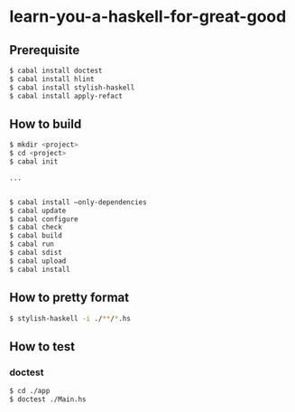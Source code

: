 # learn-you-a-haskell-for-great-good

## Prerequisite

```bash
$ cabal install doctest
$ cabal install hlint
$ cabal install stylish-haskell
$ cabal install apply-refact
```

## How to build

```bash
$ mkdir <project>
$ cd <project>
$ cabal init

...


$ cabal install —only-dependencies
$ cabal update
$ cabal configure
$ cabal check
$ cabal build
$ cabal run
$ cabal sdist
$ cabal upload
$ cabal install
```

## How to pretty format

```bash
$ stylish-haskell -i ./**/*.hs
```

## How to test

### doctest

```bash
$ cd ./app
$ doctest ./Main.hs
```
